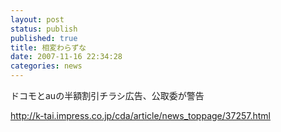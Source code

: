 ```yaml
---
layout: post
status: publish
published: true
title: 相変わらずな
date: 2007-11-16 22:34:28
categories: news
---
```

ドコモとauの半額割引チラシ広告、公取委が警告

http://k-tai.impress.co.jp/cda/article/news_toppage/37257.html
